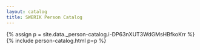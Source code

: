```yaml
---
layout: catalog
title: SWERIK Person Catalog
---
```

{% assign p = site.data._person-catalog.i-DP63nXUT3WdGMsHBfkoKrr %}
{% include person-catalog.html p=p %}

